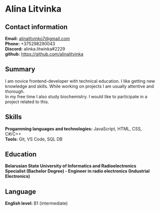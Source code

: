 # Alina Litvinka

## Contact information
**Email:** alinalitvinko7@gmail.com  
**Phone:** +375298290043  
**Discord:** alinka.litwinka#2229  
**github:** https://github.com/alinalitvinka

## Summary
I am novice frontend-developer with technical education. I like getting new knowledge and skills. While working on projects I am usually attentive and thorough.  
In my free time I also study biochemistry. I would like to participate in a project related to this.

## Skills
**Progamming languages and technologies:** JavaScript, HTML, CSS, C#/C++  
**Tools:** Git, VS Code, SQL DB

## Education
**Belarusian State University of Informatics and Radioelectronics**  
**Specialist (Bachelor Degree) - Engineer in radio electronics (Industrial Electronics)**

## Language
**English level:** B1 (intermediate)